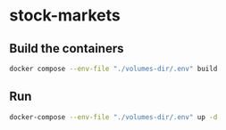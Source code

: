 # stock-markets

## Build the containers

```bash
docker compose --env-file "./volumes-dir/.env" build
```

## Run

```bash
docker-compose --env-file "./volumes-dir/.env" up -d
```

